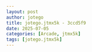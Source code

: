 ```yaml
---
layout: post
author: jotego
title: jotego.jtmx5k - 3ccd5f9
date: 2025-07-05
categories: [Arcade, jtmx5k]
tags: [jotego.jtmx5k]
---
```


